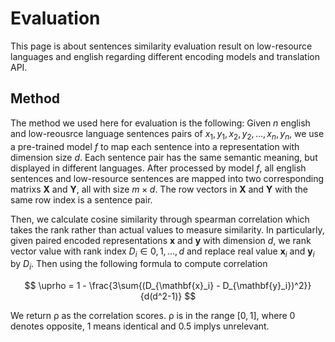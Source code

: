 # Evaluation
This page is about sentences similarity evaluation result on low-resource languages and english regarding different encoding models and translation API.

## Method

The method we used here for evaluation is the following: Given $n$ english and low-reousrce language sentences pairs of ${{x_1,y_1}, {x_2,y_2},\dots, {x_n,y_n}}$, we use a pre-trained model $f$ to map each sentence into a representation with dimension size $d$. Each sentence pair has the same semantic meaning, but displayed in different languages. After processed by model $f$, all english sentences and low-resource sentences are mapped into two corresponding matrixs $\mathbf{X}$ and $\mathbf{Y}$, all with size $m\times d$. The row vectors in $\mathbf{X}$ and $\mathbf{Y}$ with the same row index is a sentence pair.

Then, we calculate cosine similarity through spearman correlation which takes the rank rather than actual values to measure similarity. In particularly, given paired encoded representations $\mathbf{x}$ and $\mathbf{y}$ with dimension $d$, we rank vector value with rank index $D_i\in {0,1,\dots,d}$ and  replace real value $\mathbf{x}_i$ and $\mathbf{y}_i$ by $D_i$. Then using the following formula to compute correlation

$$
  \uprho = 1 - \frac{3\sum{(D_{\mathbf{x}_i} - D_{\mathbf{y}_i})^2}}{d(d^2-1)}
$$

We return $\uprho$ as the correlation scores. $\uprho$ is in the range $[0,1]$, where $0$ denotes opposite, $1$ means identical and $0.5$ implys unrelevant.


